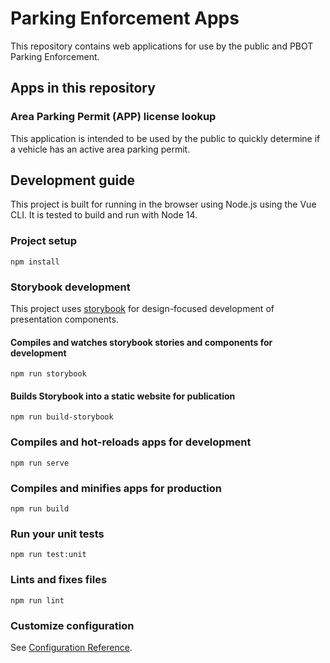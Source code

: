 # Parking Enforcement Apps
This repository contains web applications for use by the public and PBOT Parking Enforcement.

## Apps in this repository
### Area Parking Permit (APP) license lookup
This application is intended to be used by the public to quickly determine if a vehicle has an active area parking permit.

## Development guide
This project is built for running in the browser using Node.js using the Vue CLI. It is tested to build and run with Node 14.
### Project setup
```
npm install
```

### Storybook development
This project uses [storybook](storybookjs.org) for design-focused development of presentation components.
#### Compiles and watches storybook stories and components for development
```
npm run storybook
```
#### Builds Storybook into a static website for publication
```
npm run build-storybook
```

### Compiles and hot-reloads apps for development
```
npm run serve
```

### Compiles and minifies apps for production
```
npm run build
```

### Run your unit tests
```
npm run test:unit
```

### Lints and fixes files
```
npm run lint
```

### Customize configuration
See [Configuration Reference](https://cli.vuejs.org/config/).
